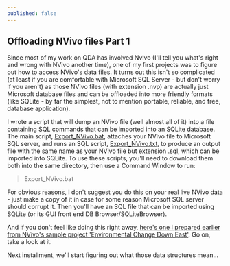 ```yaml
---
published: false
---
```


## Offloading NVivo files Part 1

Since most of my work on QDA has involved Nvivo (I'll tell you what's right and wrong with NVivo another time), one of my first projects was to figure out how to access NVivo's data files. It turns out this isn't so complicated (at least if you are comfortable with Microsoft SQL Server - but don't worry if you aren't) as those NVivo files (with extension .nvp) are actually just Microsoft database files and can be offloaded into more friendly formats (like SQLite - by far the simplest, not to mention portable, reliable, and free, database application).

I wrote a script that will dump an NVivo file (well almost all of it) into a file containing SQL commands that can be imported into an SQLite database. The main script, [Export_NVivo.bat](https://github.com/jschultz/nvivo-interoperability/raw/master/Export_NVivo.bat), attaches your NVivo file to Microsoft SQL server, and runs an SQL script, [Export_NVivo.txt](https://github.com/jschultz/nvivo-interoperability/raw/master/Export_NVivo.txt), to produce an output file with the same name as your NVivo file but extension .sql, which can be imported into SQLite. To use these scripts, you'll need to download them both into the same directory, then use a Command Window to run:

> Export_NVivo.bat <name of your NVivo file>

For obvious reasons, I don't suggest you do this on your real live NVivo data - just make a copy of it in case for some reason Microsoft SQL server should corrupt it. Then you'll have an SQL file that can be imported using SQLite (or its GUI front end DB Browser/SQLiteBrowser).

And if you don't feel like doing this right away, [here's one I prepared earlier from NVivo's sample project 'Environmental Change Down East'](https://github.com/jschultz/nvivo-interoperability/raw/master/Sample%20project.sqlite). Go on, take a look at it.

Next installment, we'll start figuring out what those data structures mean...